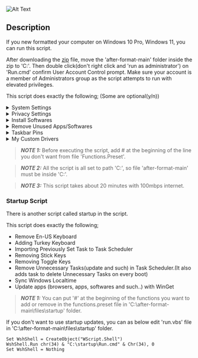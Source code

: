 ![Alt Text](https://github.com/caglaryalcin/caglaryalcin/blob/main/flux.gif)

## Description

If you new formatted your computer on Windows 10 Pro, Windows 11, you can run this script.

After downloading the [zip](https://github.com/caglaryalcin/after-format/archive/refs/heads/main.zip) file, move the 'after-format-main' folder inside the zip to 'C:\'. Then double click(don't right click and 'run as administrator') on 'Run.cmd' confirm User Account Control prompt. Make sure your account is a member of Administrators group as the script attempts to run with elevated privileges.

This script does exactly the following; (Some are optional(y/n))

<details><summary>System Settings</summary>&nbsp;
  
- Date format is set to turkey
- Getting the Old Classic Right-Click Context Menu (For Windows 11)
- Disabling News and Interes on Taskbar
- Default Old Photo Viewer
- Setting Dark Mode for Applications
- Setting Dark Mode for System
- Setting Control Panel View to Large Icons
- Enabling NumLock After Startup
- Hostname is set to 'm4a1'
- Disabling Windows Beep Sound
- Disabling IPv6 stack
- Disabling Startup Apps
- Setting Cloud Flare DNS
- Hiding People Icon from Taskbar
- Hiding Taskview Icon from Taskbar
- Hiding MultiTaskview Icon from Taskbar
- Showing Small Icons in Taskbar
- Hiding Taskbar Search
- Removing Chat from Taskbar
- Removing Widgets from Taskbar
- Taskbar Aligns Left (For Windows 11)
- Hiding Recycle Bin Shortcut from Desktop
- Disabling hiberfil.sys
- Disabling Display and Sleep Mode Timeouts
- Disabling Windows Defender
- Disabling Updates for Other Microsoft Products
- Disabling Cortana
- Disabling Bing Search in Start Menu
- Disabling SmartScreen Filter
- Disabling Sensors
- Disabling Tailored Experiences
- Disabling Xbox Gamebar
- Disabling Xbox Features
- Disabling Blocking of Downloaded Files
- Setting 'This PC' for File Explorer
- Expanding for File Explorer
- Disabling Nightly Wake-up for Automatic Maintenance
- Disabling Storage Sense
- Unpinning all Start Menu tiles
- Disabling Built-in Adobe Flash in IE and Edge
- Disabling Edge Preload
- Disabling Internet Explorer First Run Wizard
- Disabling Windows Media Player Online Access
- Showing Known File Extensions
- Disabling Action Center (Notification Center)
- Disabling System Restore for System Drive
- Setting Low UAC Level
- Removing Unnecessary Tasks
- Enabling Clearing of Recent Files on Exit
- Disabling Recent Files Lists
- Disabling Search for App in Store for Unknown Extensions
- Hiding 'Recently added' List from the Start Menu
- Stopping and Disabling Unnecessary Services
- Setting Desktop Wallpaper
- Show All Icons on Taskbar
- Copy Files to Documents
- Importing Startup task in Task Scheduler
</details>
<details><summary>Privacy Settings</summary>&nbsp;
  
- Disabling Telemetry
- Blocking Telemetry in Host File
- Disabling Feedback
- Disabling Activity History
- Disabling Website Access to Language List
- Stopping and Disabling Connected User Experiences and Telemetry Service
- Disabling Advertising ID
- Disabling Wi-Fi Sense
- Disabling Application Suggestions
- Disabling UWP Apps Background Access
- Disabling Access to Voice Activation from UWP Apps
- Disabling Access to Notifications from UWP Apps
- Disabling Access to account Info from UWP Apps
- Disabling Access to Contacts from UWP Apps
- Disabling Access to Calendar from UWP Apps
- Disabling Access to Phone Calls from UWP Apps
- Disabling Access to Call History from UWP Apps
- Disabling Access to Email from UWP Apps
- Disabling Access to Tasks from UWP Apps
- Disabling Access to Messaging from UWP Apps
- Disabling Access to Radios from UWP Apps
- Disabling Access to Other Devices from UWP Apps
- Disabling Access to Diagnostic Information from UWP Apps
- Disabling Access to Libraries and File System from UWP Apps
- Disabling UWP Apps Swap File
- Disabling Automatic Maps Updates
- Disabling Windows Update Automatic Restart
- Disabling Windows Update Automatic Downloads
</details>
<details><summary>Install Softwares</summary>&nbsp;

- Installing  Winget for Windows 10, Mozilla Firefox, Opera, Libre Wolf, Google Chrome, Steam, HWMonitor, Crystal Disk Info, VMWare Workstation Pro, VirtualBox, Signal Desktop, Microsoft Visual Studio Code, AnyDesk, Windows Terminal, Speedtest, Notepad++, VLC Media Player, TreeSize Free, Total Commander, Rufus, Wireshark, PuTTY, Filezilla, Deluge, Cryptomator, HEIC Converter, Microsoft Teams, 7-Zip, Twinkle-Tray, K-Lite Codec Pack Mega, Nvidia GeForce Experience, Valorant.
- [Installing startup script](https://github.com/caglaryalcin/after-format/blob/main/README.md#startup-script).

</details>

<details><summary>Remove Unused Apps/Softwares</summary>&nbsp;
  
- Uninstalling Default Third Party Applications
- Uninstalling Windows Media Player
- Uninstalling Work Folders Client
- Uninstalling Microsoft XPS Document Writer
- Removing Default Fax Printer
- Uninstalling OneDrive
- Removing Microsoft Edge
- Uninstalling Windows Fax and Scan Services
</details>

<details><summary>Taskbar Pins</summary>&nbsp;

  The taskbar pins that I use are set respectively.
</details>
<details><summary>My Custom Drivers</summary>&nbsp;
  
When this question is asked, answer by saying 'n'. Because the settings here are specifically my specific settings.
  
</details>
  
> **_NOTE 1:_** Before executing the script, add # at the beginning of the line you don't want from file 'Functions.Preset'.

> **_NOTE 2:_** All the script is all set to path 'C:\', so file 'after-format-main' must be inside 'C:\'.  

> **_NOTE 3:_** This script takes about 20 minutes with 100mbps internet.

<p>

### Startup Script
  
There is another script called startup in the script.

This script does exactly the following;
- Remove En-US Keyboard
- Adding Turkey Keyboard
- Importing Previously Set Task to Task Scheduler
- Removing Stick Keys
- Removing Toggle Keys
- Remove Unnecessary Tasks(update and such) in Task Scheduler.(It also adds task to delete Unnecessary Tasks on every boot)
- Sync Windows Localtime
- Update apps (browsers, apps, softwares and such..) with WinGet&nbsp;
  
> **_NOTE 1:_** You can put '#' at the beginning of the functions you want to add or remove in the functions.preset file in 'C:\after-format-main\files\startup' folder.
  
  If you don't want to use startup updates, you can as below edit 'run.vbs' file in 'C:\after-format-main\files\startup' folder.
```vbs
Set WshShell = CreateObject("WScript.Shell") 
WshShell.Run chr(34) & "C:\startup\Run.cmd" & Chr(34), 0
Set WshShell = Nothing
```
</details>
